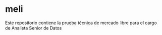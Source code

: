 # meli
Este repositorio contiene la prueba técnica de mercado libre para el cargo de Analista Senior de Datos
